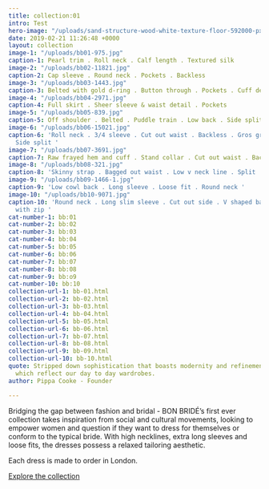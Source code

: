 ```yaml
---
title: collection:01
intro: Test
hero-image: "/uploads/sand-structure-wood-white-texture-floor-592000-pxhere.com.jpg"
date: 2019-02-21 11:26:48 +0000
layout: collection
image-1: "/uploads/bb01-975.jpg"
caption-1: Pearl trim . Roll neck . Calf length . Textured silk
image-2: "/uploads/bb02-11821.jpg"
caption-2: Cap sleeve . Round neck . Pockets . Backless
image-3: "/uploads/bb03-1443.jpg"
caption-3: Belted with gold d-ring . Button through . Pockets . Cuff detail
image-4: "/uploads/bb04-2971.jpg"
caption-4: Full skirt . Sheer sleeve & waist detail . Pockets
image-5: "/uploads/bb05-839.jpg"
caption-5: Off shoulder . Belted . Puddle train . Low back . Side split . Heavy crepe
image-6: "/uploads/bb06-15021.jpg"
caption-6: 'Roll neck . 3/4 sleeve . Cut out waist . Backless . Gros grain trim .
  Side split '
image-7: "/uploads/bb07-3691.jpg"
caption-7: Raw frayed hem and cuff . Stand collar . Cut out waist . Backless
image-8: "/uploads/bb08-321.jpg"
caption-8: 'Skinny strap . Bagged out waist . Low v neck line . Split '
image-9: "/uploads/bb09-1466-1.jpg"
caption-9: 'Low cowl back . Long sleeve . Loose fit . Round neck '
image-10: "/uploads/bb10-9071.jpg"
caption-10: 'Round neck . Long slim sleeve . Cut out side . V shaped back . Side split
  with zip '
cat-number-1: bb:01
cat-number-2: bb:02
cat-number-3: bb:03
cat-number-4: bb:04
cat-number-5: bb:05
cat-number-6: bb:06
cat-number-7: bb:07
cat-number-8: bb:08
cat-number-9: bb:o9
cat-number-10: bb:10
collection-url-1: bb-01.html
collection-url-2: bb-02.html
collection-url-3: bb-03.html
collection-url-4: bb-04.html
collection-url-5: bb-05.html
collection-url-6: bb-06.html
collection-url-7: bb-07.html
collection-url-8: bb-08.html
collection-url-9: bb-09.html
collection-url-10: bb-10.html
quote: Stripped down sophistication that boasts modernity and refinement. Characteristics
  which reflect our day to day wardrobes.
author: Pippa Cooke - Founder

---
```

Bridging the gap between fashion and bridal - BON BRIDÉ’s first ever collection takes inspiration from social and cultural movements, looking to empower women and question if they want to dress for themselves or conform to the typical bride. With high necklines, extra long sleeves and loose fits, the dresses possess a relaxed tailoring aesthetic.

Each dress is made to order in London.

[Explore the collection](#explore)